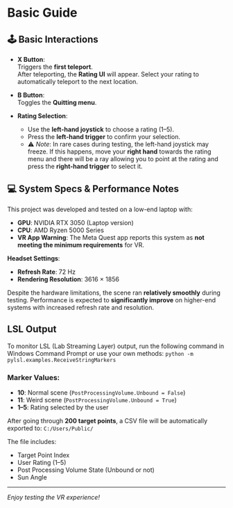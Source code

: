 # Basic Guide

## 🕹 Basic Interactions

- **X Button**:  
  Triggers the **first teleport**.  
  After teleporting, the **Rating UI** will appear. Select your rating to automatically teleport to the next location.

- **B Button**:  
  Toggles the **Quitting menu**.

- **Rating Selection**:
  - Use the **left-hand joystick** to choose a rating (1–5).
  - Press the **left-hand trigger** to confirm your selection.
  - ⚠️ _Note_: In rare cases during testing, the left-hand joystick may freeze. If this happens, move your **right hand** towards the rating menu and there will be a ray allowing you to point at the rating and press the **right-hand trigger** to select it.

## 💻 System Specs & Performance Notes

This project was developed and tested on a low-end laptop with:

- **GPU**: NVIDIA RTX 3050 (Laptop version)
- **CPU**: AMD Ryzen 5000 Series
- **VR App Warning**: The Meta Quest app reports this system as **not meeting the minimum requirements** for VR.

**Headset Settings**:

- **Refresh Rate**: 72 Hz
- **Rendering Resolution**: 3616 × 1856

Despite the hardware limitations, the scene ran **relatively smoothly** during testing. Performance is expected to **significantly improve** on higher-end systems with increased refresh rate and resolution.

## LSL Output

To monitor LSL (Lab Streaming Layer) output, run the following command in Windows Command Prompt or use your own methods:
`python -m pylsl.examples.ReceiveStringMarkers`

### Marker Values:

- **10**: Normal scene (`PostProcessingVolume.Unbound = False`)
- **11**: Weird scene (`PostProcessingVolume.Unbound = True`)
- **1–5**: Rating selected by the user

After going through **200 target points**, a CSV file will be automatically exported to: `C:/Users/Public/`

The file includes:

- Target Point Index
- User Rating (1–5)
- Post Processing Volume State (Unbound or not)
- Sun Angle

---

_Enjoy testing the VR experience!_
